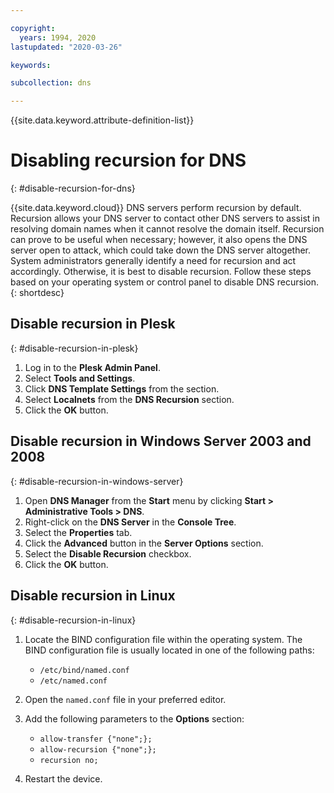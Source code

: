 ```yaml
---

copyright:
  years: 1994, 2020
lastupdated: "2020-03-26"

keywords:

subcollection: dns

---
```


{{site.data.keyword.attribute-definition-list}}

# Disabling recursion for DNS
{: #disable-recursion-for-dns}

{{site.data.keyword.cloud}} DNS servers perform recursion by default. Recursion allows your DNS server to contact other DNS servers to assist in resolving domain names when it cannot resolve the domain itself. Recursion can prove to be useful when necessary; however, it also opens the DNS server open to attack, which could take down the DNS server altogether. System administrators generally identify a need for recursion and act accordingly. Otherwise, it is best to disable recursion. Follow these steps based on your operating system or control panel to disable DNS recursion.
{: shortdesc}

## Disable recursion in Plesk
{: #disable-recursion-in-plesk}

1. Log in to the **Plesk Admin Panel**.
1. Select **Tools and Settings**.
1. Click **DNS Template Settings** from the section.
1. Select **Localnets** from the **DNS Recursion** section.
1. Click the **OK** button.

## Disable recursion in Windows Server 2003 and 2008
{: #disable-recursion-in-windows-server}

1. Open **DNS Manager** from the **Start** menu by clicking **Start > Administrative Tools > DNS**.
1. Right-click on the **DNS Server** in the **Console Tree**.
1. Select the **Properties** tab.
1. Click the **Advanced** button in the **Server Options** section.
1. Select the **Disable Recursion** checkbox.
1. Click the **OK** button.

## Disable recursion in Linux
{: #disable-recursion-in-linux}

1. Locate the BIND configuration file within the operating system. The BIND configuration file is usually located in one of the following paths:
   * `/etc/bind/named.conf`
   * `/etc/named.conf`

1. Open the `named.conf` file in your preferred editor.
1.  Add the following parameters to the **Options** section:

    * `allow-transfer {"none";};`
    * `allow-recursion {"none";};`
    * `recursion no;`
1. Restart the device.
